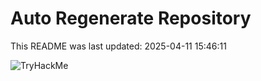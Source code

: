 # Auto Regenerate Repository

This README was last updated: 2025-04-11 15:46:11

 ![TryHackMe](https://tryhackme.com/badge/533634)